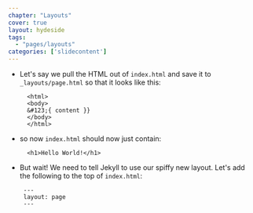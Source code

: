 ```yaml
---
chapter: "Layouts"
cover: true
layout: hydeside
tags:
  - "pages/layouts"
categories: ['slidecontent']
---
```


* Let's say we pull the HTML out of `index.html` and save it to `_layouts/page.html` so that it looks like this:


        <html>
        <body>
        &#123;{ content }}
        </body>
        </html>

* so now `index.html` should now just contain:

        <h1>Hello World!</h1>

* But wait! We need to tell Jekyll to use our spiffy new layout. Let's add the following to the top of `index.html`:

       ---
       layout: page
       ---

